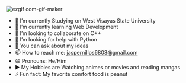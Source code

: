 
![ezgif com-gif-maker](https://user-images.githubusercontent.com/92899793/154238561-ed37461a-4d14-4682-a9d0-67b30c6096a9.gif)

- 🔭 I’m currently Studying on  West Visayas State University
- 🌱 I’m currently learning Web Development 
- 👯 I’m looking to collaborate on C++
- 🤔 I’m looking for help with Python
- 💬 You can ask about my ideas
- 📫 How to reach me: jaspernillos6803@gmail.com
- 😄 Pronouns: He/Him
- ▶️ My Hobbies are Watching animes or movies and reading mangas
- ⚡ Fun fact: My favorite comfort food is peanut
